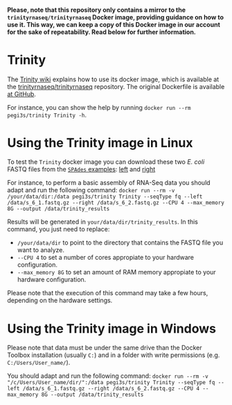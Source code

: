 #### Please, note that this repository only contains a mirror to the `trinityrnaseq/trinityrnaseq` Docker image, providing guidance on how to use it. This way, we can keep a copy of this Docker image in our account for the sake of repeatability. Read below for further information.

# Trinity

The [Trinity wiki](https://github.com/trinityrnaseq/trinityrnaseq/wiki/Trinity-in-Docker) explains how to use its docker image, which is available at the [trinityrnaseq/trinityrnaseq](https://hub.docker.com/r/trinityrnaseq/trinityrnaseq/tags/) repository. The original Dockerfile is available [at GitHub](https://github.com/trinityrnaseq/trinityrnaseq/blob/master/Docker/Dockerfile).

For instance, you can show the help by running `docker run --rm pegi3s/trinity Trinity -h`.

# Using the Trinity image in Linux

To test the `Trinity` docker image you can download these two *E. coli* FASTQ files from the [`SPAdes` examples](http://cab.spbu.ru/software/spades/#examples): [left](http://spades.bioinf.spbau.ru/spades_test_datasets/ecoli_mc/s_6_1.fastq.gz) and [right](http://spades.bioinf.spbau.ru/spades_test_datasets/ecoli_mc/s_6_2.fastq.gz)

For instance, to perform a basic assembly of RNA-Seq data you should adapt and run the following command: `docker run --rm -v /your/data/dir:/data pegi3s/trinity Trinity --seqType fq --left /data/s_6_1.fastq.gz --right /data/s_6_2.fastq.gz --CPU 4 --max_memory 8G --output /data/trinity_results`

Results will be generated in `your/data/dir/trinity_results`. In this command, you just need to replace:
- `/your/data/dir` to point to the directory that contains the FASTQ file you want to analyze. 
- `--CPU 4` to set a number of cores appropiate to your hardware configuration.
- `--max_memory 8G` to set an amount of RAM memory appropiate to your hardware configuration.

Please note that the execution of this command may take a few hours, depending on the hardware settings.

# Using the Trinity image in Windows

Please note that data must be under the same drive than the Docker Toolbox installation (usually `C:`) and in a folder with write permissions (e.g. `C:/Users/User_name/`).

You should adapt and run the following command: `docker run --rm -v "/c/Users/User_name/dir/":/data pegi3s/trinity Trinity --seqType fq --left /data/s_6_1.fastq.gz --right /data/s_6_2.fastq.gz --CPU 4 --max_memory 8G --output /data/trinity_results`
